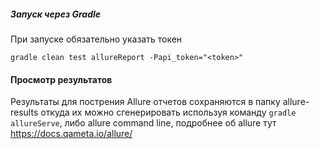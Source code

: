 
##### Запуск через Gradle 

При запуске обязательно указать токен
```
gradle clean test allureReport -Papi_token="<token>"
```

#### Просмотр результатов
Результаты для пострения Allure отчетов сохраняются в папку allure-results откуда их можно сгенерировать 
используя команду `gradle allureServe`, либо allure command line, подробнее об allure тут 
https://docs.qameta.io/allure/